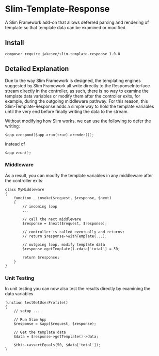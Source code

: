 # Slim-Template-Response
A Slim Framework add-on that allows deferred parsing and rendering of template so that template data can be examined or modified.

## Install
    composer require jakesee/slim-template-response 1.0.0

## Detailed Explanation
Due to the way Slim Framework is designed, the templating engines suggested by Slim Framework all write directly to the ResponseInterface stream directly in the controller, as such, there is no way to examine the template data variables or modify them after the controller exits, for example, during the outgoing middleware pathway. For this reason, this Slim-Template-Response adds a simple way to hold the template variables until the very end before finally writing the data to the stream.

Without modifying how Slim works, we can use the following to defer the writing:

    $app->respond($app->run(true)->render());

instead of 

    $app->run();

### Middleware
As a result, you can modify the template variables in any middleware after the controller exits:

	class MyMiddleware
	{
		function __invoke($request, $response, $next)
		{
			// incoming loop
			...

			// call the next middleware
			$response = $next($request, $response);

			// controller is called eventually and returns:
			// return $response->withTemplate(...);

			// outgoing loop, modify template data
			$response->getTemplate()->data['total'] = 50;

			return $response;
		}
	}
  
### Unit Testing
In unit testing you can now also test the results directly by examining the data variables

	function testGetUserProfile()
	{
		// setup ...

		// Run Slim App
		$response = $app($request, $response);

		// Get the template data
		$data = $response->getTemplate()->data;

		$this->assertEquals(50, $data['total']);
	}
